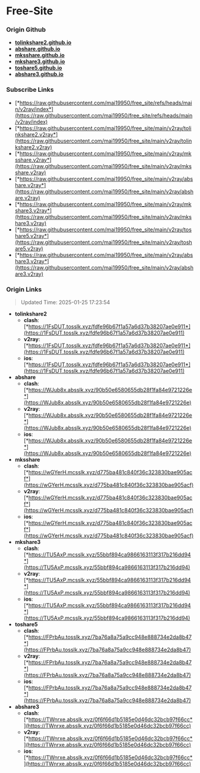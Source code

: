 # Free-Site

### Origin Github

- [**tolinkshare2.github.io**](https://github.com/tolinkshare2/tolinkshare2.github.io)
- [**abshare.github.io**](https://github.com/abshare/abshare.github.io)
- [**mksshare.github.io**](https://github.com/mksshare/mksshare.github.io)
- [**mkshare3.github.io**](https://github.com/mkshare3/mkshare3.github.io)
- [**toshare5.github.io**](https://github.com/toshare5/toshare5.github.io)
- [**abshare3.github.io**](https://github.com/abshare3/abshare3.github.io)

### Subscribe Links

- [*https://raw.githubusercontent.com/mai19950/free_site/refs/heads/main/v2ray/index*](https://raw.githubusercontent.com/mai19950/free_site/refs/heads/main/v2ray/index)
- [*https://raw.githubusercontent.com/mai19950/free_site/main/v2ray/tolinkshare2.v2ray*](https://raw.githubusercontent.com/mai19950/free_site/main/v2ray/tolinkshare2.v2ray)
- [*https://raw.githubusercontent.com/mai19950/free_site/main/v2ray/mksshare.v2ray*](https://raw.githubusercontent.com/mai19950/free_site/main/v2ray/mksshare.v2ray)
- [*https://raw.githubusercontent.com/mai19950/free_site/main/v2ray/abshare.v2ray*](https://raw.githubusercontent.com/mai19950/free_site/main/v2ray/abshare.v2ray)
- [*https://raw.githubusercontent.com/mai19950/free_site/main/v2ray/mkshare3.v2ray*](https://raw.githubusercontent.com/mai19950/free_site/main/v2ray/mkshare3.v2ray)
- [*https://raw.githubusercontent.com/mai19950/free_site/main/v2ray/toshare5.v2ray*](https://raw.githubusercontent.com/mai19950/free_site/main/v2ray/toshare5.v2ray)
- [*https://raw.githubusercontent.com/mai19950/free_site/main/v2ray/abshare3.v2ray*](https://raw.githubusercontent.com/mai19950/free_site/main/v2ray/abshare3.v2ray)

### Origin Links

> Updated Time: 2025-01-25 17:23:54

- **tolinkshare2**
  - **clash**: [*https://1FsDUT.tosslk.xyz/fdfe96b67f1a57a6d37b38207ae0e911*](https://1FsDUT.tosslk.xyz/fdfe96b67f1a57a6d37b38207ae0e911)
  - **v2ray**: [*https://1FsDUT.tosslk.xyz/fdfe96b67f1a57a6d37b38207ae0e911*](https://1FsDUT.tosslk.xyz/fdfe96b67f1a57a6d37b38207ae0e911)
  - **ios**: [*https://1FsDUT.tosslk.xyz/fdfe96b67f1a57a6d37b38207ae0e911*](https://1FsDUT.tosslk.xyz/fdfe96b67f1a57a6d37b38207ae0e911)
- **abshare**
  - **clash**: [*https://WJub8x.absslk.xyz/90b50e6580655db28f1fa84e9721226e*](https://WJub8x.absslk.xyz/90b50e6580655db28f1fa84e9721226e)
  - **v2ray**: [*https://WJub8x.absslk.xyz/90b50e6580655db28f1fa84e9721226e*](https://WJub8x.absslk.xyz/90b50e6580655db28f1fa84e9721226e)
  - **ios**: [*https://WJub8x.absslk.xyz/90b50e6580655db28f1fa84e9721226e*](https://WJub8x.absslk.xyz/90b50e6580655db28f1fa84e9721226e)
- **mksshare**
  - **clash**: [*https://wGYerH.mcsslk.xyz/d775ba481c840f36c323830bae905acf*](https://wGYerH.mcsslk.xyz/d775ba481c840f36c323830bae905acf)
  - **v2ray**: [*https://wGYerH.mcsslk.xyz/d775ba481c840f36c323830bae905acf*](https://wGYerH.mcsslk.xyz/d775ba481c840f36c323830bae905acf)
  - **ios**: [*https://wGYerH.mcsslk.xyz/d775ba481c840f36c323830bae905acf*](https://wGYerH.mcsslk.xyz/d775ba481c840f36c323830bae905acf)
- **mkshare3**
  - **clash**: [*https://TU5AxP.mcsslk.xyz/55bbf894ca9866163113f317b216dd94*](https://TU5AxP.mcsslk.xyz/55bbf894ca9866163113f317b216dd94)
  - **v2ray**: [*https://TU5AxP.mcsslk.xyz/55bbf894ca9866163113f317b216dd94*](https://TU5AxP.mcsslk.xyz/55bbf894ca9866163113f317b216dd94)
  - **ios**: [*https://TU5AxP.mcsslk.xyz/55bbf894ca9866163113f317b216dd94*](https://TU5AxP.mcsslk.xyz/55bbf894ca9866163113f317b216dd94)
- **toshare5**
  - **clash**: [*https://FPrbAu.tosslk.xyz/7ba76a8a75a9cc948e888734e2da8b47*](https://FPrbAu.tosslk.xyz/7ba76a8a75a9cc948e888734e2da8b47)
  - **v2ray**: [*https://FPrbAu.tosslk.xyz/7ba76a8a75a9cc948e888734e2da8b47*](https://FPrbAu.tosslk.xyz/7ba76a8a75a9cc948e888734e2da8b47)
  - **ios**: [*https://FPrbAu.tosslk.xyz/7ba76a8a75a9cc948e888734e2da8b47*](https://FPrbAu.tosslk.xyz/7ba76a8a75a9cc948e888734e2da8b47)
- **abshare3**
  - **clash**: [*https://TWnrxe.absslk.xyz/0f6f66d1b5185e0d46dc32bcb97f66cc*](https://TWnrxe.absslk.xyz/0f6f66d1b5185e0d46dc32bcb97f66cc)
  - **v2ray**: [*https://TWnrxe.absslk.xyz/0f6f66d1b5185e0d46dc32bcb97f66cc*](https://TWnrxe.absslk.xyz/0f6f66d1b5185e0d46dc32bcb97f66cc)
  - **ios**: [*https://TWnrxe.absslk.xyz/0f6f66d1b5185e0d46dc32bcb97f66cc*](https://TWnrxe.absslk.xyz/0f6f66d1b5185e0d46dc32bcb97f66cc)
